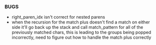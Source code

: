 ### BUGS

- right_paren_idx isn't correct for nested parens
- when the recursion for the match plus doesn't find a match on either side it'll go back up the stack and call match_pattern for all of the previously matched chars, this is leading to the groups being popped incorrectly, need to figure out how to handle the match plus correctly
